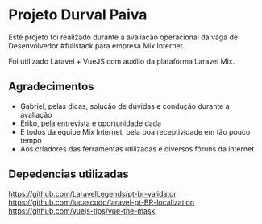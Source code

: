 # Projeto Durval Paiva

Este projeto foi realizado durante a avaliação operacional da vaga de Desenvolvedor #fullstack para empresa Mix Internet.

Foi utilizado Laravel + VueJS com auxílio da plataforma Laravel Mix.


## Agradecimentos

* Gabriel, pelas dicas, solução de dúvidas e condução durante a avaliação
* Eriko, pela entrevista e oportunidade dada
* E todos da equipe Mix Internet, pela boa receptividade em tão pouco tempo
* Aos criadores das ferramentas utilizadas e diversos fóruns da internet

## Depedencias utilizadas

https://github.com/LaravelLegends/pt-br-validator
https://github.com/lucascudo/laravel-pt-BR-localization
https://github.com/vuejs-tips/vue-the-mask